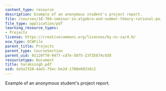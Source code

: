 ```yaml
---
content_type: resource
description: Example of an anonymous student's project report.
file: /courses/18-704-seminar-in-algebra-and-number-theory-rational-points-on-elliptic-curves-fall-2004/da5a73284ad175ecbe2d1780e68310c2_haraksingh.pdf
file_type: application/pdf
learning_resource_types:
- Projects
license: https://creativecommons.org/licenses/by-nc-sa/4.0/
ocw_type: OCWFile
parent_title: Projects
parent_type: CourseSection
parent_uid: 01120f78-9477-cd7e-5075-23f35874c938
resourcetype: Document
title: haraksingh.pdf
uid: da5a7328-4ad1-75ec-be2d-1780e68310c2
---
```

Example of an anonymous student's project report.